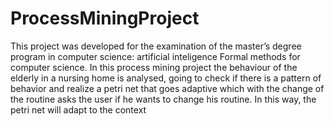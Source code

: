 # ProcessMiningProject
This project was developed for the examination of the master’s degree program in computer science: artificial inteligence Formal methods for computer science.
In this process mining project the behaviour of the elderly in a nursing home is analysed, going to check if there is a pattern of behavior and realize a petri net that goes adaptive which with the change of the routine asks the user if he wants to change his routine.
In this way, the petri net will adapt to the context 
